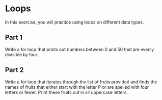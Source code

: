# Loops

In this exercise, you will practice using loops on different data types.

## Part 1
Write a for loop that prints out numbers between 0 and 50 that are evenly divisible by four.

## Part 2
Write a for loop that iterates through the list of fruits provided and finds the names of fruits that either start with the letter P or are spelled with four letters or fewer. Print these fruits out in all uppercase letters.
